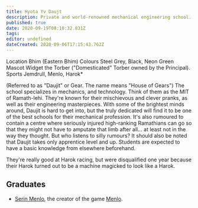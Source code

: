 ```yaml
---
title: Hyota Yv Daujt
description: Private and world-renowned mechanical engineering school.
published: true
date: 2020-09-19T08:10:32.831Z
tags: 
editor: undefined
dateCreated: 2020-09-06T17:15:43.762Z
---
```


Location 	Bhim (Eastern Bhim)
Colours 	Steel Grey, Black, Neon Green
Mascot 	Widget the Torber ("Domesticated" Torber owned by the Principal).
Sports 	Jemdrull, Menlo, Harok*

(Referred to as "Daujit" or Gear. The name means "House of Gears") The school specializes in mechanics, and technology. Think of them as the MIT of Ramath-lehi. They're known for their mischievous and clever pranks, as well as their engineering masterpieces. With some of the brightest minds around, Daujit is hard to get into, but the truly dedicated will find it to be one of the best schools for their mechanical profession. It's also rumoured to contain a centre where seriously injured high-ranking Ramathians can go so that they might not have to amputate that limb after all... at least not in the way they thought. But who listens to silly rumours? It should also be noted that Daujit takes only apprentice level and up. Students are expected to have a basic knowledge from elsewhere beforehand.

They're really good at Harok racing, but were disqualified one year because their Harok turned out to be a machine magicked to look like a Harok.

## Graduates

* [Serin Menlo](/characters/serin-menlo), the creator of the game [Menlo](/entertainment/menlo).
